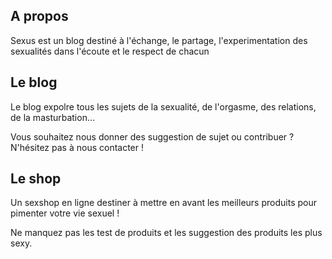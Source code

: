 <h2>A propos</h2>
<p>Sexus est un blog destiné à l'échange, le partage, l'experimentation des sexualités dans
    l'écoute et le respect de chacun️</p>
<h2>Le blog</h2>
<p>
    Le blog expolre tous les sujets de la sexualité, de l'orgasme, des relations, de la masturbation...
</p>
<p>
    Vous souhaitez nous donner des suggestion de sujet ou contribuer ? N'hésitez pas à
    nous contacter !
</p>
<h2>Le shop</h2>
<p>
    Un sexshop en ligne destiner à mettre en avant les meilleurs produits pour pimenter votre vie sexuel !
</p>
<p>
    Ne manquez pas les test de produits et les suggestion des produits les plus sexy.
</p>
